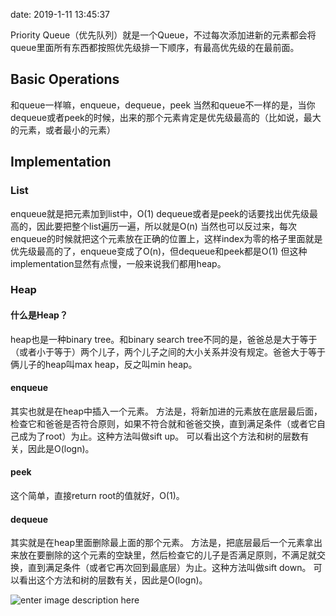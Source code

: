 date: 2019-1-11 13:45:37

Priority Queue（优先队列）就是一个Queue，不过每次添加进新的元素都会将queue里面所有东西都按照优先级排一下顺序，有最高优先级的在最前面。

## Basic Operations
和queue一样嘛，enqueue，dequeue，peek
当然和queue不一样的是，当你dequeue或者peek的时候，出来的那个元素肯定是优先级最高的（比如说，最大的元素，或者最小的元素）

## Implementation

### List
enqueue就是把元素加到list中，O(1)
dequeue或者是peek的话要找出优先级最高的，因此要把整个list遍历一遍，所以就是O(n)
当然也可以反过来，每次enqueue的时候就把这个元素放在正确的位置上，这样index为零的格子里面就是优先级最高的了，enqueue变成了O(n)，但dequeue和peek都是O(1)
但这种implementation显然有点慢，一般来说我们都用heap。

### Heap

#### 什么是Heap？
heap也是一种binary tree。和binary  search tree不同的是，爸爸总是大于等于（或者小于等于）两个儿子，两个儿子之间的大小关系并没有规定。爸爸大于等于俩儿子的heap叫max heap，反之叫min heap。

#### enqueue
其实也就是在heap中插入一个元素。
方法是，将新加进的元素放在底层最后面，检查它和爸爸是否符合原则，如果不符合就和爸爸交换，直到满足条件（或者它自己成为了root）为止。这种方法叫做sift up。
可以看出这个方法和树的层数有关，因此是O(logn)。

#### peek
这个简单，直接return root的值就好，O(1)。

#### dequeue
其实就是在heap里面删除最上面的那个元素。
方法是，把底层最后一个元素拿出来放在要删除的这个元素的空缺里，然后检查它的儿子是否满足原则，不满足就交换，直到满足条件（或者它再次回到最底层）为止。这种方法叫做sift down。
可以看出这个方法和树的层数有关，因此是O(logn)。

![enter image description here](https://i.loli.net/2019/01/12/5c38e41add166.png)
